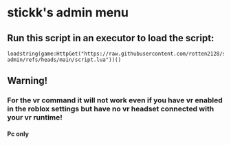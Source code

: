 # stickk's admin menu
## Run this script in an executor to load the script:
```
loadstring(game:HttpGet("https://raw.githubusercontent.com/rotten2128/stickks-admin/refs/heads/main/script.lua"))()
```
## Warning!
### For the vr command it will not work even if you have vr enabled in the roblox settings but have no vr headset connected with your vr runtime!
#### Pc only
